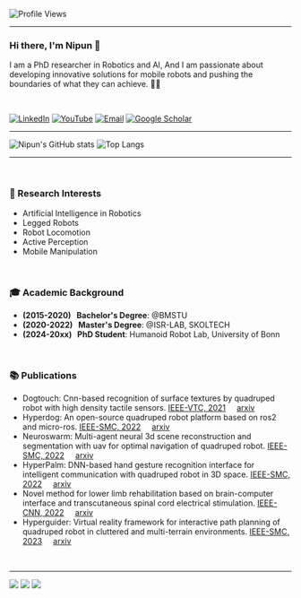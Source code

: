 ![Profile Views](https://komarev.com/ghpvc/?username=NDHANA94)

---

### Hi there, I'm Nipun 👋

I am a PhD researcher in Robotics and AI, And I am passionate about developing innovative solutions for mobile robots and pushing the boundaries of what they can achieve.  🦾🤖

</br>

[![LinkedIn](https://img.shields.io/badge/LinkedIn-%230077B5.svg?style=for-the-badge&logo=linkedin&logoColor=white)](https://www.linkedin.com/in/nipun-dhananjaya-a26378234)
[![YouTube](https://img.shields.io/badge/YouTube-white.svg?style=for-the-badge&logo=youtube&logoColor=red)](https://www.youtube.com/@nipundhananjaya1367/videos)
[![Email](https://img.shields.io/badge/GMail-white.svg?style=for-the-badge&logo=gmail&logoColor=red)](mailto:nipun.dhananjaya@gmail.com)
[![Google Scholar](https://img.shields.io/badge/Google%20Scholar-white.svg?style=for-the-badge&logo=google-scholar&logoColor=lightpurple)](https://scholar.google.com/citations?user=SUxEVPQAAAAJ)

---
![Nipun's GitHub stats](https://github-readme-stats.vercel.app/api?username=NDHANA94&theme=dark&show_icons=true) ![Top Langs](https://github-readme-stats.vercel.app/api/top-langs/?username=NDHANA94&layout=compact&theme=dark&show)


<!--
![C++](https://img.shields.io/badge/c++-%2300599C.svg?style=for-the-badge&logo=c%2B%2B&logoColor=white)
![C](https://img.shields.io/badge/c-%2300599C.svg?style=for-the-badge&logo=c&logoColor=white)
![Python](https://img.shields.io/badge/python-3670A0?style=for-the-badge&logo=python&logoColor=ffdd54)
![ROS](https://img.shields.io/badge/micro-ros2-%230A0FF9.svg?style=for-the-badge&logo=ros&logoColor=white) -->
---

[](https://camo.githubusercontent.com/88e1b21c4e11afd4f06cfb2b510dbb3690dbd300fb1a6d4676fd553a70bafa82/68747470733a2f2f696d672e736869656c64732e696f2f62616467652f632b2b2d2532333030353939432e7376673f7374796c653d666f722d7468652d6261646765266c6f676f3d63253242253242266c6f676f436f6c6f723d7768697465)


</br>


### 🌱 Research Interests
- Artificial Intelligence in Robotics
- Legged Robots
- Robot Locomotion
- Active Perception
- Mobile Manipulation

</br>

### 🎓 Academic Background
- **(2015-2020)&nbsp;&nbsp;  Bachelor's Degree**: @BMSTU
- **(2020-2022)&nbsp;&nbsp;  Master's Degree**: @ISR-LAB, SKOLTECH
- **(2024-20xx)&nbsp;&nbsp;  PhD Student**: Humanoid Robot Lab, University of Bonn

</br>

### 📚 Publications
- Dogtouch: Cnn-based recognition of surface textures by quadruped robot with high density tactile sensors. [IEEE-VTC, 2021](https://ieeexplore.ieee.org/abstract/document/9860815)&nbsp;&nbsp;&nbsp;&nbsp;   [arxiv](https://arxiv.org/pdf/2206.04533)
- Hyperdog: An open-source quadruped robot platform based on ros2 and micro-ros. [IEEE-SMC, 2022](https://ieeexplore.ieee.org/abstract/document/9945526/)&nbsp;&nbsp;&nbsp;&nbsp; [arxiv](https://arxiv.org/pdf/2209.09171)
- Neuroswarm: Multi-agent neural 3d scene reconstruction and segmentation with uav for optimal navigation of quadruped robot. [IEEE-SMC, 2022](https://ieeexplore.ieee.org/abstract/document/10394221/)&nbsp;&nbsp;&nbsp;&nbsp; [arxiv](https://arxiv.org/pdf/2308.01725)
- HyperPalm: DNN-based hand gesture recognition interface for intelligent communication with quadruped robot in 3D space. [IEEE-SMC, 2022](https://ieeexplore.ieee.org/abstract/document/9945223/)&nbsp;&nbsp;&nbsp;&nbsp; [arxiv](https://arxiv.org/pdf/2209.09937)
- Novel method for lower limb rehabilitation based on brain-computer interface and transcutaneous spinal cord electrical stimulation. [IEEE-CNN, 2022](https://ieeexplore.ieee.org/abstract/document/9912550/)&nbsp;&nbsp;&nbsp;&nbsp; [arxiv](https://www.researchgate.net/profile/Ivan-Ninenko-2/publication/365111056_Novel_method_for_lower_limb_rehabilitation_based_on_brain-computer_interface_and_transcutaneous_spinal_cord_electrical_stimulation/links/668d1307b15ba5590749dfeb/Novel-method-for-lower-limb-rehabilitation-based-on-brain-computer-interface-and-transcutaneous-spinal-cord-electrical-stimulation.pdf)
- Hyperguider: Virtual reality framework for interactive path planning of quadruped robot in cluttered and multi-terrain environments. [IEEE-SMC, 2023](https://ieeexplore.ieee.org/abstract/document/9945364/)&nbsp;&nbsp;&nbsp;&nbsp; [arxiv](https://arxiv.org/pdf/2209.09940)


</br>

---

![](https://github-profile-trophy.vercel.app/?username=NDHANA94&theme=dark&no-frame=true&no-bg=false&margin-w=2)
![](https://github-readme-streak-stats.herokuapp.com/?user=NDHANA94&theme=dark&hide_border=false) 
![](https://github-contributor-stats.vercel.app/api?username=NDHANA94&limit=5&theme=dark&combine_all_yearly_contributions=true) 

<!--
### 📫 How to Reach Me
- Email: [nipun.dhanbanjaya@gmail.com](mailto:nipun.dhananjaya@gmail.com)
- LinkedIn: [Nipun Dhananjaya](https://www.linkedin.com/in/nipun-dhananjaya-a26378234)

</br>

---
-->

<!--
**NDHANA94/NDHANA94** is a ✨ _special_ ✨ repository because its `README.md` (this file) appears on your GitHub profile.

Here are some ideas to get you started:

- 🔭 I’m currently working on a AI powered Dynamics Quadruped Robot (HyperDog-AI).
- 🌱 I’m currently learning ...
- 👯 I’m looking to collaborate on legged robot projects.
- 🤔 I’m looking for help with ...
- 💬 Ask me about ...
- 📫 How to reach me: ...
- 😄 Pronouns: ...
- ⚡ Fun fact: ...
-->

